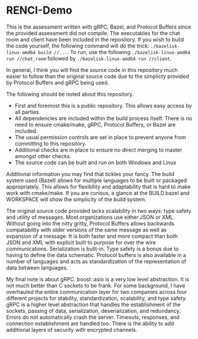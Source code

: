 # RENCI-Demo
This is the assessment written with gRPC, Bazel, and Protocol Buffers since the provided assessment did not compile. The executables for the chat room and client have been included in the repository. If you wish to build the code yourself, the following command will do the trick: `./bazelisk-linux-amd64 build //...`. To run, use the following `./bazelisk-linux-amd64 run //chat_room` followed by `./bazelisk-linux-amd64 run //client`.

In general, I think you will find the source code in this repository much easier to follow than the original source code due to the simplicty provided by Protocol Buffers and gRPC being used.

The following should be noted about this repository.
* First and foremost this is a public repository. This allows easy access by all parties.
* All dependencies are included within the build process itself. There is no need to ensure cmake/make, gRPC, Protocol Buffers, or Bazel are included.
* The usual permission controls are set in place to prevent anyone from committing to this repository.
* Additional checks are in place to ensure no direct merging to master amongst other checks.
* The source code can be built and run on both Windows and Linux

Additional information you may find that tickles your fancy. The build system used (Bazel) allows for multiple languages to be built or packaged appropriately. This 
allows for flexibility and adaptability that is hard to make work with cmake/make. If you are curious, a glance at the BUILD.bazel and WORKSPACE will show the
simplicity of the build system.

The original source code provided lacks scalability in two ways: type safety and utility of messages. Most organizations use either JSON or XML. Without going into the
nitty gritty, Protocol Buffers allows backwards compatability with older versions of the same message as well as expansion of a message. It is both faster and more 
compact than both JSON and XML with explicit built to purpose for over the wire communications. Serialization is built-in. Type safety is a bonus due to having to 
define the data schematic. Protocol buffers is also available in a number of languages and acts as standardization of the representation of data between languages.

My final note is about gRPC. boost::asio is a very low level abstraction. It is not much better than C sockets to be frank. For some background, I have overhauled the 
entire communication layer for two companies across four different projects for stability, standardization, scalability, and type safety. gRPC is a higher level 
abstraction that handles the establishment of the sockets, passing of data, serialization, deserialization, and redundancy. Errors do not automatically crash the 
server. Timeouts, responses, and connection establishment are handled too. There is the ability to add additional layers of security with encrypted channels.
